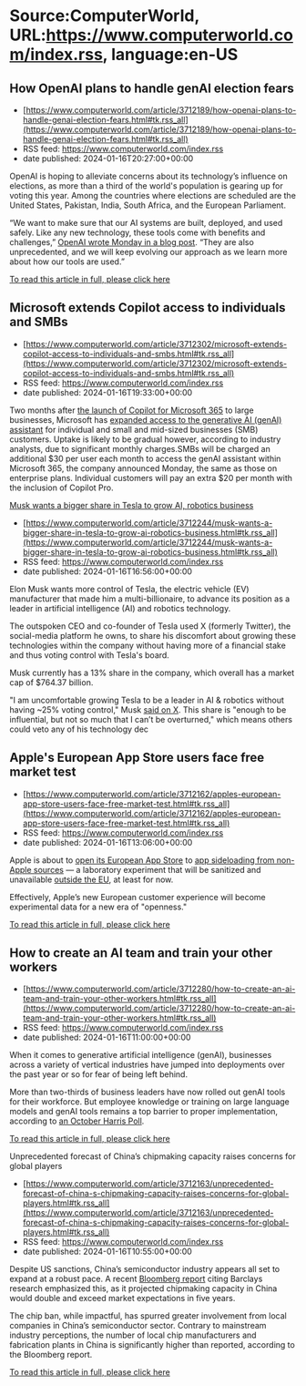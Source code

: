 # Source:ComputerWorld, URL:https://www.computerworld.com/index.rss, language:en-US

## How OpenAI plans to handle genAI election fears
 - [https://www.computerworld.com/article/3712189/how-openai-plans-to-handle-genai-election-fears.html#tk.rss_all](https://www.computerworld.com/article/3712189/how-openai-plans-to-handle-genai-election-fears.html#tk.rss_all)
 - RSS feed: https://www.computerworld.com/index.rss
 - date published: 2024-01-16T20:27:00+00:00

<article>
	<section class="page">
<p>OpenAI is hoping to alleviate concerns about its technology’s influence on elections, as more than a third of the world's population is gearing up for voting this year. Among the countries where elections are scheduled are the United States, Pakistan, India, South Africa, and the European Parliament.</p><p>“We want to make sure that our AI systems are built, deployed, and used safely. Like any new technology, these tools come with benefits and challenges,” <a href="https://openai.com/blog/how-openai-is-approaching-2024-worldwide-elections" rel="nofollow">OpenAI wrote Monday in a blog post</a>. “They are also unprecedented, and we will keep evolving our approach as we learn more about how our tools are used.”</p><p class="jumpTag"><a href="/article/3712189/how-openai-plans-to-handle-genai-election-fears.html#jump">To read this article in full, please click here</a></p></section></article>

## Microsoft extends Copilot access to individuals and SMBs
 - [https://www.computerworld.com/article/3712302/microsoft-extends-copilot-access-to-individuals-and-smbs.html#tk.rss_all](https://www.computerworld.com/article/3712302/microsoft-extends-copilot-access-to-individuals-and-smbs.html#tk.rss_all)
 - RSS feed: https://www.computerworld.com/index.rss
 - date published: 2024-01-16T19:33:00+00:00

<article>
	<section class="page">
<p>Two months after <a href="https://www.computerworld.com/article/3700709/m365-copilot-microsofts-generative-ai-tool-explained.html">the launch of Copilot for Microsoft 365</a> to large businesses, Microsoft has <a href="https://www.microsoft.com/en-us/microsoft-365/blog/2024/01/15/expanding-copilot-for-microsoft-365-to-businesses-of-all-sizes/" rel="noopener nofollow" target="_blank">expanded access to the generative AI (genAI) assistant</a> for individual and small and mid-sized businesses (SMB) customers. Uptake is likely to be gradual however, according to industry analysts, due to significant monthly charges.SMBs will be charged an additional $30 per user each month to access the genAI assistant within Microsoft 365, the company announced Monday, the same as those on enterprise plans. Individual customers will pay an extra $20 per month with the inclusion of Copilot Pro.</p><p class="jumpTag"><a href="/article/3712302/microsoft-extends-copilot-

## Musk wants a bigger share in Tesla to grow AI, robotics business
 - [https://www.computerworld.com/article/3712244/musk-wants-a-bigger-share-in-tesla-to-grow-ai-robotics-business.html#tk.rss_all](https://www.computerworld.com/article/3712244/musk-wants-a-bigger-share-in-tesla-to-grow-ai-robotics-business.html#tk.rss_all)
 - RSS feed: https://www.computerworld.com/index.rss
 - date published: 2024-01-16T16:56:00+00:00

<article>
	<section class="page">
<p>Elon Musk wants more control of Tesla, the electric vehicle (EV) manufacturer that made him a multi-billionaire, to advance its position as a leader in artificial intelligence (AI) and robotics technology.</p><p>The outspoken CEO and co-founder of Tesla used X (formerly Twitter), the social-media platform he owns, to share his discomfort about growing these technologies within the company without having more of a financial stake and thus voting control with Tesla's board.</p><p>Musk currently has a 13% share in the company, which overall has a market cap of $764.37 billion.</p><p>"I am uncomfortable growing Tesla to be a leader in AI &amp; robotics without having ~25% voting control," Musk <a href="https://twitter.com/elonmusk/status/1746999488252703098" rel="nofollow noopener" target="_blank">said on X</a>. This share is "enough to be influential, but not so much that I can’t be overturned," which means others could veto any of his technology dec

## Apple's European App Store users face free market test
 - [https://www.computerworld.com/article/3712162/apples-european-app-store-users-face-free-market-test.html#tk.rss_all](https://www.computerworld.com/article/3712162/apples-european-app-store-users-face-free-market-test.html#tk.rss_all)
 - RSS feed: https://www.computerworld.com/index.rss
 - date published: 2024-01-16T13:06:00+00:00

<article>
	<section class="page">
<p>Apple is about to <a href="https://www.macrumors.com/2024/01/15/app-store-to-be-split-in-two/" rel="noopener nofollow" target="_blank">open its European App Store</a> to <a href="https://www.computerworld.com/article/3710548/is-this-how-apple-will-support-app-sideloading-in-europe.html">app sideloading from non-Apple sources</a> — a laboratory experiment that will be sanitized and unavailable <a href="https://www.computerworld.com/article/3678689/apple-must-take-another-brick-from-its-wall-says-eu.html">outside the EU</a>, at least for now.</p><p>Effectively, Apple’s new European customer experience will become experimental data for a new era of "openness."</p><p class="jumpTag"><a href="/article/3712162/apples-european-app-store-users-face-free-market-test.html#jump">To read this article in full, please click here</a></p></section></article>

## How to create an AI team and train your other workers
 - [https://www.computerworld.com/article/3712280/how-to-create-an-ai-team-and-train-your-other-workers.html#tk.rss_all](https://www.computerworld.com/article/3712280/how-to-create-an-ai-team-and-train-your-other-workers.html#tk.rss_all)
 - RSS feed: https://www.computerworld.com/index.rss
 - date published: 2024-01-16T11:00:00+00:00

<article>
	<section class="page">
<p>When it comes to generative artificial intelligence (genAI), businesses across a variety of vertical industries have jumped into deployments over the past year or so for fear of being left behind.</p><p>More than two-thirds of business leaders have now rolled out genAI tools for their workforce. But employee knowledge or training on large language models and genAI tools remains a top barrier to proper implementation, according to <a href="https://www.businesswire.com/news/home/20231218784804/en/Insight-Survey-Generative-AI-Adoption-High-Most-Trying-to-Achieve-Better-Productivity-Customer-Engagement?_gl=1*18prnc9*_ga*MTY4MTEzNjUzMi4xNjc1MzM3NzU0*_ga_ZQWF70T3FK*MTcwMjkwNjM0NC4xODYuMS4xNzAyOTA4MzY5LjMxLjAuMA.." rel="nofollow noopener" target="_blank">an October Harris Poll</a>.</p><p class="jumpTag"><a href="/article/3712280/how-to-create-an-ai-team-and-train-your-other-workers.html#jump">To read this article in full, please click here</a></p></secti

## Unprecedented forecast of China’s chipmaking capacity raises concerns for global players
 - [https://www.computerworld.com/article/3712163/unprecedented-forecast-of-china-s-chipmaking-capacity-raises-concerns-for-global-players.html#tk.rss_all](https://www.computerworld.com/article/3712163/unprecedented-forecast-of-china-s-chipmaking-capacity-raises-concerns-for-global-players.html#tk.rss_all)
 - RSS feed: https://www.computerworld.com/index.rss
 - date published: 2024-01-16T10:55:00+00:00

<article>
	<section class="page">
<p>Despite US sanctions, China’s semiconductor industry appears all set to expand at a robust pace. A recent <a href="https://www.bloomberg.com/news/articles/2024-01-11/china-s-chip-output-may-double-in-five-years-barclays-says" rel="nofollow">Bloomberg report</a> citing Barclays research emphasized this, as it projected chipmaking capacity in China would double and exceed market expectations in five years.</p><p>The chip ban, while impactful, has spurred greater involvement from local companies in China’s semiconductor sector. Contrary to mainstream industry perceptions, the number of local chip manufacturers and fabrication plants in China is significantly higher than reported, according to the Bloomberg report.</p><p class="jumpTag"><a href="/article/3712163/unprecedented-forecast-of-china-s-chipmaking-capacity-raises-concerns-for-global-players.html#jump">To read this article in full, please click here</a></p></section></article>


